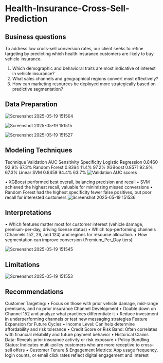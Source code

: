 # Health-Insurance-Cross-Sell-Prediction

## Business questions 
To address low cross-sell conversion rates, our client seeks to refine targeting by predicting which health insurance customers are likely to buy vehicle insurance. 
1.	Which demographic and behavioral traits are most indicative of interest in vehicle insurance?
2.	What sales channels and geographical regions convert most effectively?
3.	How can marketing resources be deployed more strategically based on predictive segmentation?

## Data Preparation 

![Screenshot 2025-05-19 151504](https://github.com/user-attachments/assets/8305d84a-f8e2-464e-aa53-80790de0f4d7)

![Screenshot 2025-05-19 151515](https://github.com/user-attachments/assets/9d4f1745-1f97-49ff-b7a1-677eed1b048b)


![Screenshot 2025-05-19 151527](https://github.com/user-attachments/assets/3b90280e-997a-4ef1-8fec-4febba176886)


## Modeling Techniques
Technique		Validation AUC		Sensitivity		Specificity
Logistic Regression	0.8460			92.9%			67.3%
Random Forest		0.8364			11.4%			97.2%
XGBoost			0.8571			92.9%			67.3%
Linear SVM		0.8459			94.4%			63.7%
![Validation AUC scores](https://github.com/user-attachments/assets/b673d054-77c1-452b-b836-42897be90cf0)

•	XGBoost performed best overall, balancing precision and recall
•	SVM achieved the highest recall, valuable for minimizing missed conversions
•	Random Forest had the highest specificity fewer false positives, but poor recall for interested customers
![Screenshot 2025-05-19 151536](https://github.com/user-attachments/assets/08610b1f-cede-4f26-9948-81f07f5c69e5)

## Interpretations 
•	Which features matter most for customer interest (vehicle damage, premium-per-day, driving license status)
•	Which top-performing channels (Channels 152, 26, and 124) and regions for resource allocation.
•	How segmentation can improve conversion (Premium_Per_Day tiers)

![Screenshot 2025-05-19 151545](https://github.com/user-attachments/assets/194e9215-73ae-4ae3-9a64-c0174f2b7b79)

## Limitations 

![Screenshot 2025-05-19 151553](https://github.com/user-attachments/assets/7415de47-6a4a-4581-adcf-584df0e72a37)

## Recommendations 
Customer Targeting:
•	Focus on those with prior vehicle damage, mid-range premiums, and no prior insurance
Channel Development
•	Double down on Channel 152 and analyze what practices differentiate it
•	Reduce investment in underperforming channels or test new messaging strategies
Feature Expansion for Future Cycles
•	Income Level: Can help determine affordability and risk tolerance
•	Credit Score or Risk Band: Often correlates with financial reliability and future payment behavior
•	Historical Claims Data: Reveals prior insurance activity or risk exposure
•	Policy Bundling Status: Indicates multi-policy customers who are more receptive to cross-sell offers
•	Customer Tenure & Engagement Metrics: App usage frequency, login counts, or email click rates reflect digital engagement and interest
